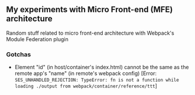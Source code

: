 ## My experiments with Micro Front-end (MFE) architecture

Random stuff related to micro front-end architecture with Webpack's Module Federation plugin


### Gotchas

- Element "id" (in host/container's index.html) cannot be the same as the remote app's "name" (in remote's webpack config)
[Error: `SES_UNHANDLED_REJECTION: TypeError: fn is not a function while loading ./output from webpack/container/reference/ttt`]
